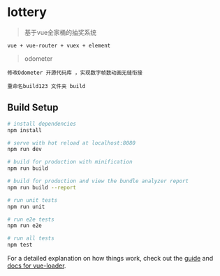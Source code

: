 # lottery

> 基于vue全家桶的抽奖系统

```
vue + vue-router + vuex + element 
```

> odometer
```
修改Odometer 开源代码库 ，实现数字帧数动画无缝衔接
```


```
重命名build123 文件夹 build
```

## Build Setup

``` bash
# install dependencies
npm install

# serve with hot reload at localhost:8080
npm run dev

# build for production with minification
npm run build

# build for production and view the bundle analyzer report
npm run build --report

# run unit tests
npm run unit

# run e2e tests
npm run e2e

# run all tests
npm test
```

For a detailed explanation on how things work, check out the [guide](http://vuejs-templates.github.io/webpack/) and [docs for vue-loader](http://vuejs.github.io/vue-loader).
